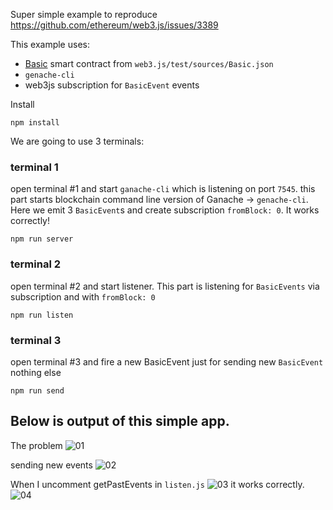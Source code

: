 Super simple example to reproduce https://github.com/ethereum/web3.js/issues/3389

This example uses:
- [Basic](https://github.com/ethereum/web3.js/blob/b7cdb9a7ac4d19bf583790dc7999f396686e5d12/test/sources/Basic.json) smart contract from `web3.js/test/sources/Basic.json`
- `genache-cli` 
- web3js subscription for `BasicEvent` events

Install 
```
npm install
```

We are going to use 3 terminals:

### terminal 1 
open terminal #1 and start `ganache-cli` which is listening on port `7545`. 
this part starts blockchain command line version of Ganache -> `genache-cli`. Here we emit 3 `BasicEvent`s and create subscription `fromBlock: 0`. It works correctly!

```
npm run server
```

### terminal 2 
open terminal #2 and start listener.
This part is listening for `BasicEvents` via subscription and with `fromBlock: 0`
```
npm run listen
```


### terminal 3
open terminal #3 and fire a new BasicEvent
just for sending new `BasicEvent` nothing else
```
npm run send
```


## Below is output of this simple app.
The problem
![01](https://user-images.githubusercontent.com/5232606/75345779-4f2de280-5895-11ea-81c4-ee594d507f86.png)

sending new events
![02](https://user-images.githubusercontent.com/5232606/75345788-51903c80-5895-11ea-9bf5-1b690cf061e6.png)


When I uncomment getPastEvents in `listen.js`
![03](https://user-images.githubusercontent.com/5232606/75345793-53f29680-5895-11ea-9e85-01f768c7b616.png)
 it works correctly.
![04](https://user-images.githubusercontent.com/5232606/75345796-55bc5a00-5895-11ea-9c39-5aaf7db6b23d.png)


